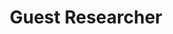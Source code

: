 ---
layout: page
name: Jan F. Kraemer
title: Guest Researcher
description: Jan has a diploma in informatics, and was working for our group for 10 years, developing new methods for analysing ECG data. His work included, among other things, deriving breathing curves from ECG and identifying sleep apneas. Now he is working for <a href="https://ai-skills.hu-berlin.de/">AI-SKILLS</a>, but still holds a guest researcher position, helping with  study evaluation and supervising student thesises.
img: assets/img/jan_kraemer_circ.jpg
email: Jan.Kraemer@physik.hu-berlin.de 
---